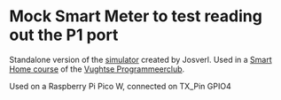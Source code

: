 # Mock Smart Meter to test reading out the P1 port

Standalone version of the [simulator](https://github.com/Josverl/micropython-p1meter/) created by Josverl. Used in a [Smart Home course](https://github.com/VughtseProgrammeerclub/vpc-iot/tree/main/cursusavond6) of the [Vughtse Programmeerclub](https://github.com/VughtseProgrammeerclub/). 

Used on a Raspberry Pi Pico W, connected on TX_Pin GPIO4

